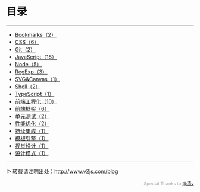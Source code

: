 # 目录

---

- [Bookmarks（2）](/Bookmarks/)
- [CSS（6）](/CSS/)
- [Git（2）](/Git/)
- [JavaScript（18）](/JavaScript/)
- [Node（5）](/Node/)
- [RegExp（3）](/RegExp/)
- [SVG&Canvas（1）](/SVG&Canvas/)
- [Shell（2）](/Shell/)
- [TypeScript（1）](/TypeScript/)
- [前端工程化（10）](/前端工程化/)
- [前端框架（6）](/前端框架/)
- [单元测试（2）](/单元测试/)
- [性能优化（2）](/性能优化/)
- [持续集成（1）](/持续集成/)
- [模板引擎（1）](/模板引擎/)
- [视觉设计（1）](/视觉设计/)
- [设计模式（1）](/设计模式/)


---

!> 转载请注明出处：http://www.v2js.com/blog

<div style="color:#aaa; font-size: 12px; text-align: right">Special Thanks to <a href="https://github.com/QingWei-Li">@清v</a></div> 